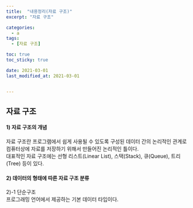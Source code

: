 ```yaml
---
title:  "내용정리(자료 구조)"
excerpt: "자료 구조"

categories:
  - a
tags:
  - [자료 구조]

toc: true
toc_sticky: true

date: 2021-03-01
last_modified_at: 2021-03-01


---
```

## 자료 구조
#### 1) 자료 구조의 개념
자료 구조란 프로그램에서 쉽게 사용될 수 있도록 구성된 데이터 간의 논리적인 관계로 컴퓨터상에 자료를 저장하기 위해서 만들어진 논리적인 틀이다.    
대표적인 자료 구조에는 선형 리스트(Linear List), 스택(Stack), 큐(Queue), 트리(Tree) 등이 있다.    
#### 2) 데이터의 형태에 따른 자료 구조 분류
2)-1 단순구조   
프로그래밍 언어에서 제공하는 기본 데이터 타입이다.   
